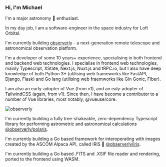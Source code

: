 ### Hi, I'm Michael

<!--
**michealroberts/michealroberts** is a ✨ _special_ ✨ repository because its `README.md` (this file) appears on your GitHub profile.

Here are some ideas to get you started:

- 🔭 I’m currently working on ...
- 🌱 I’m currently learning ...
- 👯 I’m looking to collaborate on ...
- 🤔 I’m looking for help with ...
- 💬 Ask me about ...
- 📫 How to reach me: ...
- 😄 Pronouns: ...
- ⚡ Fun fact: ...
-->

I'm a major astronomy 🔭 enthusiast.

In my day job, I am a software-engineer in the space industry for Loft Orbital. 

I'm currently building [observerly](https://observerly.com) - a next-generation remote telescope and astronomical observation platform.

I'm a developer of some 10 years+ experience, specialising in both frontend and backend web technologies. I specialise in frontend web technologies, mainly Typescript, XState, Next.js, Nuxt.js and tRPC.io, but I also have deep knowledge of both Python 3+ (utilising web frameworks like FastAPI, Django, Flask) and Go lang (utilising web fraemworks like Gin Gonic, Fiber). 

I am also an early-adopter of Vue (from v1), and an ealy-adopter of TailwindCSS (again, from v1). Since then, I have become a contributor to a number of Vue libraries, most notably, @vueuse/core.




![observerly](https://user-images.githubusercontent.com/84131395/187924705-1f00f82e-38f3-497c-9439-781d94add862.jpg)

I'm currently building a fully tree-shakeable, zero-dependency Typescript library for performing astrometric and astronomical calculations [@observerly/polaris](https://github.com/observerly/polaris).

I'm currently building a Go based framework for interoperating with images created by the ASCOM Alpaca API, called IRIS 👀 [@observerly/iris](https://github.com/observerly/iris).

I'm currently building a Go based .FITS and .XSIF file reader and rendering, ported to the frontend using WASM.
